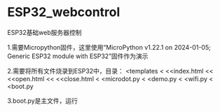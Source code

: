 # ESP32_webcontrol
ESP32基础web服务器控制

1.需要Micropython固件，这里使用“MicroPython v1.22.1 on 2024-01-05; Generic ESP32 module with ESP32”固件作为演示

2.需要将所有文件烧录到ESP32中，目录：
<templates
<
<<index.html
<<
<<open.html
<<
<<close.html
<
<microdot.py
<
<demo.py
<
<wifi.py
<
<boot.py

3.boot.py是主文件，运行
